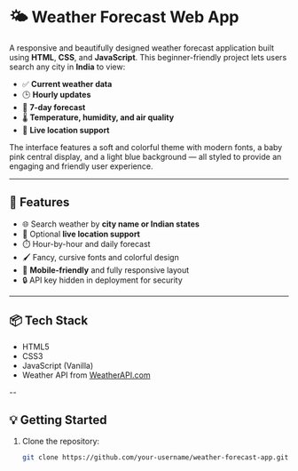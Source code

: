 # 🌤️ Weather Forecast Web App

A responsive and beautifully designed weather forecast application built using **HTML**, **CSS**, and **JavaScript**. This beginner-friendly project lets users search any city in **India** to view:

- ✅ **Current weather data**
- 🕒 **Hourly updates**
- 📅 **7-day forecast**
- 🌡️ **Temperature, humidity, and air quality**
- 📍 **Live location support**

The interface features a soft and colorful theme with modern fonts, a baby pink central display, and a light blue background — all styled to provide an engaging and friendly user experience.

---

## 🚀 Features

- 🌐 Search weather by **city name or Indian states**
- 📍 Optional **live location support**
- ⏱️ Hour-by-hour and daily forecast
- 🖌️ Fancy, cursive fonts and colorful design
- 📱 **Mobile-friendly** and fully responsive layout
- 🔒 API key hidden in deployment for security

---

## 📦 Tech Stack

- HTML5
- CSS3
- JavaScript (Vanilla)
- Weather API from [WeatherAPI.com](https://www.weatherapi.com/)

--

## 💡 Getting Started

1. Clone the repository:
   ```bash
   git clone https://github.com/your-username/weather-forecast-app.git
